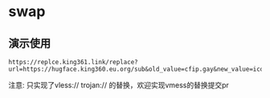 # swap
## 演示使用
```
https://replce.king361.link/replace?url=https://hugface.king360.eu.org/sub&old_value=cfip.gay&new_value=icook.hk
```
注意:
只实现了vless:// trojan:// 的替换，欢迎实现vmess的替换提交pr
